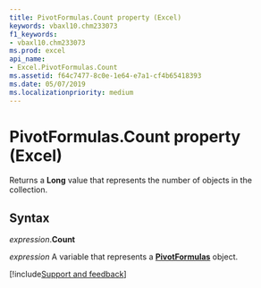 ```yaml
---
title: PivotFormulas.Count property (Excel)
keywords: vbaxl10.chm233073
f1_keywords:
- vbaxl10.chm233073
ms.prod: excel
api_name:
- Excel.PivotFormulas.Count
ms.assetid: f64c7477-8c0e-1e64-e7a1-cf4b65418393
ms.date: 05/07/2019
ms.localizationpriority: medium
---
```



# PivotFormulas.Count property (Excel)

Returns a **Long** value that represents the number of objects in the collection.


## Syntax

_expression_.**Count**

_expression_ A variable that represents a **[PivotFormulas](Excel.PivotFormulas.md)** object.




[!include[Support and feedback](~/includes/feedback-boilerplate.md)]